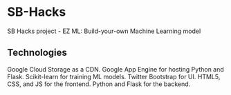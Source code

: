 # SB-Hacks
SB Hacks project - EZ ML: Build-your-own Machine Learning model

## Technologies
Google Cloud Storage as a CDN.
Google App Engine for hosting Python and Flask.
Scikit-learn for training ML models.
Twitter Bootstrap for UI.
HTML5, CSS, and JS for the frontend.
Python and Flask for the backend.
